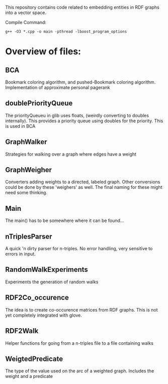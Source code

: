 

This repository contains code related to embedding entities in RDF graphs into a vector space.

Compile Command:
```
g++ -O3 *.cpp -o main -pthread -lboost_program_options
```

Overview of files:
=====================


BCA
----
Bookmark coloring algorithm, and pushed-Bookmark coloring algorithm.
Implementation of approximate personal pagerank

doublePriorityQueue
--------------------
The priorityQueueu in glib uses floats, (weirdly converting to doubles internally).
This provides a priority queue using doubles for the priority.
This is used in BCA

GraphWalker
-------------
Strategies for walking over a graph where edges have a weight

GraphWeigher
-------------
Converters adding weights to a directed, labeled graph.
Other conversions could be done by these 'weighers' as well. The final naming for these might need some thinking.

Main
------
The main() has to be somewhere where it can be found...

nTriplesParser
---------------
A quick 'n dirty parser for n-triples. No error handling, very sensitive to errors in input.

RandomWalkExperiments
---------------------
Experiments the generation of random walks

RDF2Co_occurence
-------------------
The idea is to create co-occurence matrices from RDF graphs. This is not yet completely integrated with glove.

RDF2Walk
-----------
Helper functions for going from a n-triples file to a file containing walks

WeigtedPredicate
----------------
The type of the value used on the arc of a weighted graph. Includes the weight and a predicate



